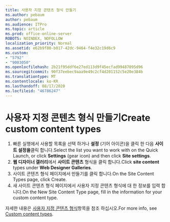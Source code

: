 ```yaml
---
title: 사용자 지정 콘텐츠 형식 만들기
ms.author: pebaum
author: pebaum
ms.audience: ITPro
ms.topic: article
ms.prod: office-online-server
ROBOTS: NOINDEX, NOFOLLOW
localization_priority: Normal
ms.assetid: e62b9f80-b017-42dc-9464-f4e32c19d6c9
ms.custom:
- "5792"
- "9003050"
ms.openlocfilehash: 2b21f95ddf6e27ed113d9f45ecfad99487095d96
ms.sourcegitcommit: 90f37eebec9aaa9e49c2cf4d201152c5e20e384b
ms.translationtype: MT
ms.contentlocale: ko-KR
ms.lasthandoff: 08/17/2020
ms.locfileid: "46786247"
---
```

# <a name="create-custom-content-types"></a><span data-ttu-id="cbb4c-102">사용자 지정 콘텐츠 형식 만들기</span><span class="sxs-lookup"><span data-stu-id="cbb4c-102">Create custom content types</span></span>

1. <span data-ttu-id="cbb4c-103">빠른 실행에서 사용할 목록을 선택 하거나 **설정**  (기어 아이콘)을 클릭 한 다음  **사이트 설정을**클릭 합니다.</span><span class="sxs-lookup"><span data-stu-id="cbb4c-103">Select the list you want to work with on the Quick Launch, or click **Settings**  (gear icon) and then click  **Site settings**.</span></span>
2. <span data-ttu-id="cbb4c-104">**웹 디자이너 갤러리**에서 **사이트 콘텐츠** 형식을 클릭 합니다.</span><span class="sxs-lookup"><span data-stu-id="cbb4c-104">Click **site content**  types under  **Web Designer Galleries**.</span></span>
3. <span data-ttu-id="cbb4c-105">사이트 콘텐츠 형식 페이지에서 만들기를 클릭 합니다.</span><span class="sxs-lookup"><span data-stu-id="cbb4c-105">On the Site Content Types page, click Create.</span></span>
4. <span data-ttu-id="cbb4c-106">새 사이트 콘텐츠 형식 페이지에서 사용자 지정 콘텐츠 형식에 대 한 정보를 입력 합니다.</span><span class="sxs-lookup"><span data-stu-id="cbb4c-106">On the New Site Content Type page, fill in the information for your custom content type.</span></span>

<span data-ttu-id="cbb4c-107">자세한 내용은  [사용자 지정 콘텐츠 형식](https://support.microsoft.com/office/e1277a2e-a1e8-4473-9126-91a0647766e5#__toc323548991)항목을 참조 하십시오.</span><span class="sxs-lookup"><span data-stu-id="cbb4c-107">For more info, see  [Custom content types](https://support.microsoft.com/office/e1277a2e-a1e8-4473-9126-91a0647766e5#__toc323548991).</span></span>